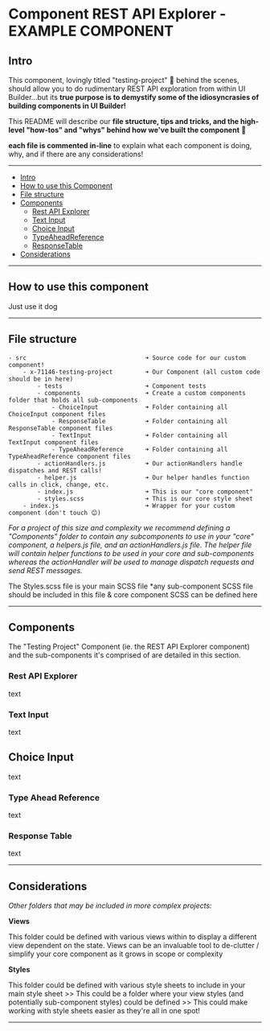 Component REST API Explorer - EXAMPLE COMPONENT
===============================================

## Intro
This component, lovingly titled "testing-project" 🤔 behind the scenes, should allow you to do rudimentary REST API exploration from within UI Builder...but its **true purpose is to demystify some of the idiosyncrasies of building components in UI Builder!**

This README will describe our **file structure, tips and tricks, and the high-level "how-tos" and "whys" behind how we've built the component** 🙌

**each file is commented in-line** to explain what each component is doing, why, and if there are any considerations!

---

- [Intro](#intro)
- [How to use this Component](#how-to-use-this-component)
- [File structure](#file-structure)
- [Components](#components)
    - [Rest API Explorer](#rest-api-explorer)
    - [Text Input](#text-input)
    - [Choice Input](#choice-input)
    - [TypeAheadReference](#type-ahead-reference)
    - [ResponseTable](#response-table)
- [Considerations](#considerations)

---

## How to use this component
Just use it dog

---

## File structure
    - src                                 ➜ Source code for our custom component!
        - x-71146-testing-project         ➜ Our Component (all custom code should be in here)
            - tests                       ➜ Component tests 
            - components                  ➜ Create a custom components folder that holds all sub-components
                - ChoiceInput             ➜ Folder containing all ChoiceInput component files
                - ResponseTable           ➜ Folder containing all ResponseTable component files
                - TextInput               ➜ Folder containing all TextInput component files
                - TypeAheadReference      ➜ Folder containing all TypeAheadReference component files
            - actionHandlers.js           ➜ Our actionHandlers handle dispatches and REST calls!
            - helper.js                   ➜ Our helper handles function calls in click, change, etc.
            - index.js                    ➜ This is our "core component"
            - styles.scss                 ➜ This is our core style sheet
        - index.js                        ➜ Wrapper for your custom component (don't touch 😊)

*For a project of this size and complexity we recommend defining a "Components" folder to contain any subcomponents to use in your "core" component, a helpers.js file, and an actionHandlers.js file. The helper file will contain helper functions to be used in your core and sub-components whereas the actionHandler will be used to manage dispatch requests and send REST messages.*

The Styles.scss file is your main SCSS file *any sub-component SCSS file should be included in this file & core component SCSS can be defined here

---

## Components
The "Testing Project" Component (ie. the REST API Explorer component) and the sub-components it's comprised of are detailed in this section. 

### Rest API Explorer
text

### Text Input
text

## Choice Input
text

### Type Ahead Reference
text 

### Response Table
text

---

## Considerations

*Other folders that may be included in more complex projects:*

**Views**

This folder could be defined with various views within to display a different view dependent on the state. Views can be an invaluable tool to de-clutter / simplify your core component as it grows in scope or complexity

**Styles**

This folder could be defined with various style sheets to include in your main style sheet >> This could be a folder where your view styles (and potentially sub-component styles) could be defined >> This could make working with style sheets easier as they're all in one spot!

---